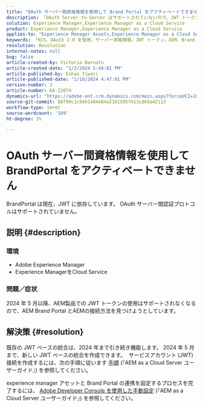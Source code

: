 ```yaml
---
title: "OAuth サーバー間資格情報を使用して Brand Portal をアクティベートできません"
description: 「OAuth Server-to-Server はサポートされていないので、JWT トークンを使用して BrandPortal に接続する方法を説明します。」
solution: Experience Manager,Experience Manager as a Cloud Service
product: Experience Manager,Experience Manager as a Cloud Service
applies-to: "Experience Manager Assets,Experience Manager as a Cloud Service,Experience Manager"
keywords: 「KCS、OAuth 2.0 を使用、サーバー資格情報、JWT トークン、AEM、Brand Portal、サーバー間」
resolution: Resolution
internal-notes: null
bug: false
article-created-by: Victoria Barnato
article-created-date: "1/2/2024 5:44:01 PM"
article-published-by: Eshaa Tiwari
article-published-date: "1/18/2024 4:47:01 PM"
version-number: 3
article-number: KA-22074
dynamics-url: "https://adobe-ent.crm.dynamics.com/main.aspx?forceUCI=1&pagetype=entityrecord&etn=knowledgearticle&id=80a2c382-96a9-ee11-be37-6045bd006268"
source-git-commit: 88f99c1c9491484e04a2161595f413cd69a42113
workflow-type: tm+mt
source-wordcount: '169'
ht-degree: 3%

---
```


# OAuth サーバー間資格情報を使用して BrandPortal をアクティベートできません


BrandPortal は現在、JWT に依存しています。 OAuth サーバー間認証プロトコルはサポートされていません。

## 説明 {#description}


### <b>環境 </b>

- Adobe Experience Manager
- Experience ManagerをCloud Service


### <b>問題／症状</b>

2024 年 5 月以降、AEM製品での JWT トークンの使用はサポートされなくなるので、AEM Brand Portal とAEMの接続方法を見つけようとしています。




## 解決策 {#resolution}




既存の JWT ベースの統合は、2024 年まで引き続き機能します。 2024 年 5 月まで、新しい JWT ベースの統合を作成できます。  サービスアカウント (JWT) 接続を作成するには、次の手順に従います [手順](https://experienceleague.adobe.com/docs/experience-manager-cloud-service/content/assets/brand-portal/configure-aem-assets-with-brand-portal.html?lang=en#createnewintegration) (『AEM as a Cloud Server ユーザーガイド』) を参照してください。



experience manager アセットと Brand Portal の連携を設定するプロセスを完了するには、 [Adobe Developer Console を使用した手動設定](https://experienceleague.adobe.com/docs/experience-manager-cloud-service/content/assets/brand-portal/configure-aem-assets-with-brand-portal.html?lang=en#manual-configuration) (『AEM as a Cloud Server ユーザーガイド』) を参照してください。
